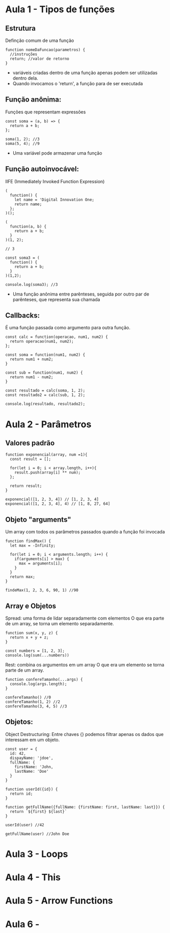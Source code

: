 # Aula 1 - Tipos de funções
## Estrutura
Definção comum de uma função

```
function nomeDaFuncao(parametros) {
  //instruções
  return; //valor de retorno
}
```

* variáveis criadas dentro de uma função apenas podem ser utilizadas dentro dela.
* Quando invocamos o 'return', a função para de ser executada

## Função anônima:
Funções que representam expressões

```
const soma = (a, b) => {
  return a + b;
};

soma(1, 2); //3
soma(5, 4); //9
```

* Uma variável pode armazenar uma função

## Função autoinvocável:
IIFE (Immediately Invoked Function Expression)

```
(
  function() {
    let name = 'Digital Innovation One;
    return name;
  };
)();
```

```
(
  function(a, b) {
    return a + b;
  }
)(1, 2);

// 3
```

```
const soma3 = (
  function() {
    return a + b;
  }
)(1,2);

console.log(soma3); //3
```

* Uma função anônima entre parênteses, seguida por outro par de parênteses, que representa sua chamada

## Callbacks:
É uma função passada como argumento para outra função.

```
const calc = function(operacao, num1, num2) {
  return operacao(num1, num2);
};

const soma = function(num1, num2) {
  return num1 + num2;
}

const sub = function(num1, num2) {
  return num1 - num2;
}

const resultado = calc(soma, 1, 2);
const resultado2 = calc(sub, 1, 2);

console.log(resultado, resultado2);

```


# Aula 2 - Parâmetros
## Valores padrão

``` 
function exponencial(array, num =1){
  const result = [];

  for(let i = 0; i < array.length, i++){
    result.push(array[i] ** num);
  };

  return result;
}

exponencial([1, 2, 3, 4]) // [1, 2, 3, 4]
exponencial([1, 2, 3, 4], 4) // [1, 8, 27, 64]

```
## Objeto "arguments"
Um array com todos os parâmetros passados quando a função foi invocada

```
function findMax() {
  let max = -Infinity;

  for(let i = 0; i < arguments.length; i++) {
    if(arguments[i] > max) {
      max = arguments[i];
    }
  }
  return max;
}

findeMax(1, 2, 3, 6, 90, 1) //90
```

## Array e Objetos
Spread: uma forma de lidar separadamente com elementos
O que era parte de um array, se torna um elemento separadamente.

```
function sum(x, y, z) {
  return x + y + z;
}

const numbers = [1, 2, 3];
console.log(sum(...numbers))
```

Rest: combina os argumentos em um array
O que era um elemento se torna parte de um array.

```
function confereTamanho(...args) {
  console.log(args.length);
}

confereTamanho() //0
confereTamanho(1, 2) //2
confereTamanho(3, 4, 5) //3
```

## Objetos:
Object Destructuring: Entre chaves {} podemos filtrar apenas os dados que interessam em um objeto.
```
const user = {
  id: 42,
  dispayName: 'jdoe',
  fullName: {
    firstName: 'John,
    lastName: 'Doe'
  }
}

function userId({id}) {
  return id;
}

function getFullName({fullName: {firstName: first, lastName: last}}) {
  return `${first} ${last}`
}

userId(user) //42

getFullName(user) //John Doe
```










# Aula 3 - Loops
# Aula 4 - This
# Aula 5 -  Arrow Functions
# Aula 6 - 

